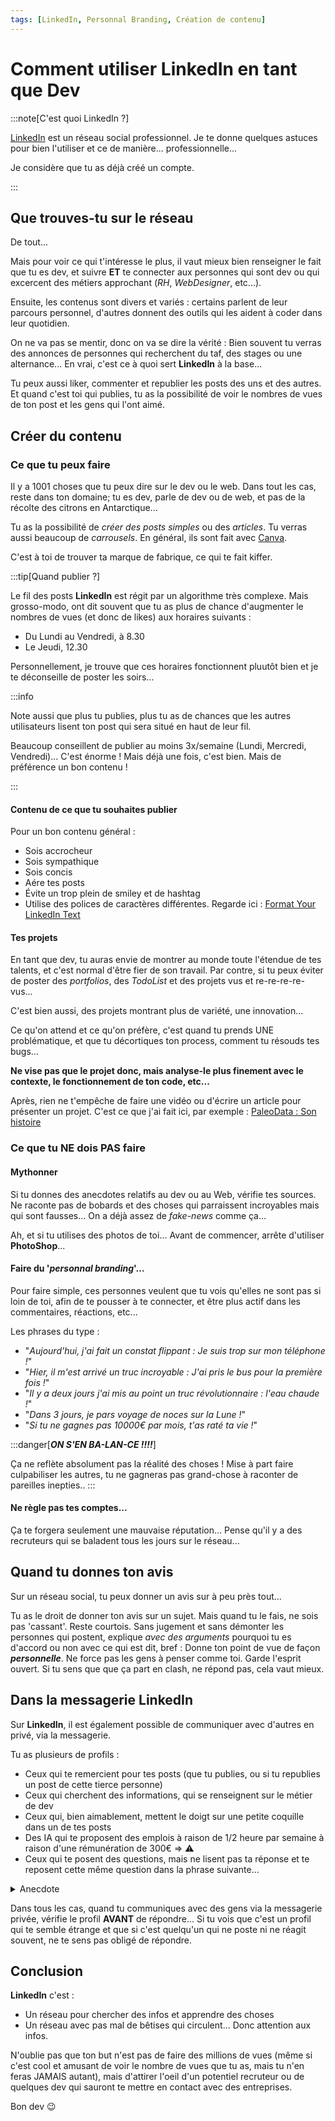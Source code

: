 ```yaml
---
tags: [LinkedIn, Personnal Branding, Création de contenu]
---
```


# Comment utiliser LinkedIn en tant que Dev

:::note[C'est quoi LinkedIn ?]

[LinkedIn](https://www.linkedin.com/) est un réseau social professionnel. Je te donne quelques astuces pour bien l'utiliser et ce de manière... professionnelle...

Je considère que tu as déjà créé un compte.

:::

## Que trouves-tu sur le réseau

De tout...

Mais pour voir ce qui t'intéresse le plus, il vaut mieux bien renseigner le fait que tu es dev, et suivre **ET** te connecter aux personnes qui sont dev ou qui excercent des métiers approchant (_RH_, _WebDesigner_, etc...).

Ensuite, les contenus sont divers et variés : certains parlent de leur parcours personnel, d'autres donnent des outils qui les aident à coder dans leur quotidien.

On ne va pas se mentir, donc on va se dire la vérité : Bien souvent tu verras des annonces de personnes qui recherchent du taf, des stages ou une alternance... En vrai, c'est ce à quoi sert **LinkedIn** à la base...

Tu peux aussi liker, commenter et republier les posts des uns et des autres. Et quand c'est toi qui publies, tu as la possibilité de voir le nombres de vues de ton post et les gens qui l'ont aimé.

## Créer du contenu

### Ce que tu peux faire

Il y a 1001 choses que tu peux dire sur le dev ou le web. Dans tout les cas, reste dans ton domaine; tu es dev, parle de dev ou de web, et pas de la récolte des citrons en Antarctique...

Tu as la possibilité de _créer des posts simples_ ou des _articles_. Tu verras aussi beaucoup de _carrousels_. En général, ils sont fait avec [Canva](https://www.canva.com/).

C'est à toi de trouver ta marque de fabrique, ce qui te fait kiffer.

:::tip[Quand publier ?]

Le fil des posts **LinkedIn** est régit par un algorithme très complexe. Mais grosso-modo, ont dit souvent que tu as plus de chance d'augmenter le nombres de vues (et donc de likes) aux horaires suivants :

- Du Lundi au Vendredi, à 8.30
- Le Jeudi, 12.30

Personnellement, je trouve que ces horaires fonctionnent pluutôt bien et je te déconseille de poster les soirs...

:::info

Note aussi que plus tu publies, plus tu as de chances que les autres utilisateurs lisent ton post qui sera situé en haut de leur fil.

Beaucoup conseillent de publier au moins 3x/semaine (Lundi, Mercredi, Vendredi)... C'est énorme ! Mais déjà une fois, c'est bien. Mais de préférence un bon contenu !

:::

#### Contenu de ce que tu souhaites publier

Pour un bon contenu général :

- Sois accrocheur
- Sois sympathique
- Sois concis
- Aére tes posts
- Évite un trop plein de smiley et de hashtag
- Utilise des polices de caractères différentes. Regarde ici : [Format Your LinkedIn Text](https://www.linkedin-makeover.com/linkedin-text-formatter/)

#### Tes projets

En tant que dev, tu auras envie de montrer au monde toute l'étendue de tes talents, et c'est normal d'être fier de son travail.
Par contre, si tu peux éviter de poster des _portfolios_, des _TodoList_ et des projets vus et re-re-re-re-vus...

C'est bien aussi, des projets montrant plus de variété, une innovation...

Ce qu'on attend et ce qu'on préfère, c'est quand tu prends UNE problématique, et que tu décortiques ton process, comment tu résouds tes bugs...

**Ne vise pas que le projet donc, mais analyse-le plus finement avec le contexte, le fonctionnement de ton code, etc...**

Après, rien ne t'empêche de faire une vidéo ou d'écrire un article pour présenter un projet. C'est ce que j'ai fait ici, par exemple : [PaleoData : Son histoire](https://chrstn67.github.io/mycelium/docs/Projets/PaleoData-son-histoire)

### Ce que tu NE dois PAS faire

#### Mythonner

Si tu donnes des anecdotes relatifs au dev ou au Web, vérifie tes sources. Ne raconte pas de bobards et des choses qui parraissent incroyables mais qui sont fausses... On a déjà assez de _fake-news_ comme ça...

Ah, et si tu utilises des photos de toi... Avant de commencer, arrête d'utiliser **PhotoShop**...

#### Faire du '_personnal branding_'...

Pour faire simple, ces personnes veulent que tu vois qu'elles ne sont pas si loin de toi, afin de te pousser à te connecter, et être plus actif dans les commentaires, réactions, etc...

Les phrases du type :

- "_Aujourd'hui, j'ai fait un constat flippant : Je suis trop sur mon téléphone !_"
- "_Hier, il m'est arrivé un truc incroyable : J'ai pris le bus pour la première fois !_"
- "_Il y a deux jours j'ai mis au point un truc révolutionnaire : l'eau chaude !_"
- "_Dans 3 jours, je pars voyage de noces sur la Lune !_"
- "_Si tu ne gagnes pas 10000€ par mois, t'as raté ta vie !_"

:::danger[**_ON S'EN BA-LAN-CE !!!!_**]

Ça ne reflète absolument pas la réalité des choses ! Mise à part faire culpabiliser les autres, tu ne gagneras pas grand-chose à raconter de pareilles inepties..
:::

#### Ne règle pas tes comptes...

Ça te forgera seulement une mauvaise réputation... Pense qu'il y a des recruteurs qui se baladent tous les jours sur le réseau...

## Quand tu donnes ton avis

Sur un réseau social, tu peux donner un avis sur à peu près tout...

Tu as le droit de donner ton avis sur un sujet. Mais quand tu le fais, ne sois pas 'cassant'. Reste courtois.
Sans jugement et sans démonter les personnes qui postent, explique _avec des arguments_ pourquoi tu es d'accord ou non avec ce qui est dit, bref : Donne ton point de vue de façon **_personnelle_**. Ne force pas les gens à penser comme toi. Garde l'esprit ouvert. Si tu sens que que ça part en clash, ne répond pas, cela vaut mieux.

## Dans la messagerie LinkedIn

Sur **LinkedIn**, il est également possible de communiquer avec d'autres en privé, via la messagerie.

Tu as plusieurs de profils :

- Ceux qui te remercient pour tes posts (que tu publies, ou si tu republies un post de cette tierce personne)
- Ceux qui cherchent des informations, qui se renseignent sur le métier de dev
- Ceux qui, bien aimablement, mettent le doigt sur une petite coquille dans un de tes posts
- Des IA qui te proposent des emplois à raison de 1/2 heure par semaine à raison d'une rémunération de 300€ => :warning:
- Ceux qui te posent des questions, mais ne lisent pas ta réponse et te reposent cette même question dans la phrase suivante...

<details>
<summary>Anecdote</summary>

:::note[Anecdote, Version Courte]

Il y a quelques mois, une fille en "reconversion vers le développement" m'a posé des questions sur le métier. Après avoir répondu à ses premières questions et l'avoir dirigée vers un article détaillant mon parcours, elle a continué à me poser des questions auxquelles j'avais déjà répondu, ce qui m'a conduit à douter de son sérieux. Finalement, après lui avoir demandé si elle a lu mon article, elle a cessé de me contacter, ce qui ne m'a pas dérangé.

:::

:::note[Anecdote, Version Loooooongue]

Il y a quelques mois, une fille "en reconvertion dev" a voulu me poser quelques questions sur le métier. J'aime répondre et aider dans la mesure de mon possible...

Une de ses premières questions était : "_Êtes-vous en poste ?_".
Je lui signifie que non, je recherche un emploi. Je la renvoie également ici, où elle trouvera le début de mon parcours et elle trouvera certaienement quelques réponses à ses questions : 📖 [**L'histoire de mon premier projet web (et de mes débuts dans le dev)**](https://www.linkedin.com/pulse/lhistoire-de-mon-premier-projet-web-et-mes-d%C3%A9buts-dans-humbert-yqxwe/)

**_Quelques JOURS_** plus tard, elle me pose la question : "_Vous avez combien d’années d’expérience ?_"... Là, je synthétise ce que j'ai écrit dans mon ma BioDev, en la renvoyant une nouvelle fois sur ce même article où je réponds à cette question avec plus de détails...

Une ou deux autres questions, et rebelote : "_Vous excercez depuis combien de temps ?_"... Doutant du sérieux de cette "dev". Je lui ai répondu : "_Comme déjà évoqué plusieurs fois, je ne suis pas en poste, mais en recherche d'emploi... As-tu bien lu mon article ?_"

Et depuis, plus de son, plus d'image et c'est bien ainsi !

:::

</details>

Dans tous les cas, quand tu communiques avec des gens via la messagerie privée, vérifie le profil **AVANT** de répondre... Si tu vois que c'est un profil qui te semble étrange et que si c'est quelqu'un qui ne poste ni ne réagit souvent, ne te sens pas obligé de répondre.

## Conclusion

**LinkedIn** c'est :

- Un réseau pour chercher des infos et apprendre des choses
- Un réseau avec pas mal de bêtises qui circulent... Donc attention aux infos.

N'oublie pas que ton but n'est pas de faire des millions de vues (même si c'est cool et amusant de voir le nombre de vues que tu as, mais tu n'en feras JAMAIS autant), mais d'attirer l'oeil d'un potentiel recruteur ou de quelques dev qui sauront te mettre en contact avec des entreprises.

Bon dev :wink:
